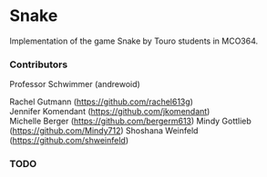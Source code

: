 # Snake
Implementation of the game Snake by Touro students in MCO364.

### Contributors

Professor Schwimmer (andrewoid)  

Rachel Gutmann (https://github.com/rachel613g)  
Jennifer Komendant (https://github.com/jkomendant)  
Michelle Berger (https://github.com/bergerm613)
Mindy Gottlieb (https://github.com/Mindy712)
Shoshana Weinfeld (https://github.com/shweinfeld)   


### TODO

